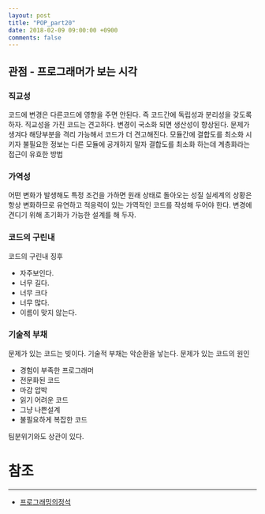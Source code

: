 ```yaml
---
layout: post
title: "POP_part20"
date: 2018-02-09 09:00:00 +0900
comments: false
---
```


## 관점 - 프로그래머가 보는 시각

### 직교성

코드에 변경은 다른코드에 영향을 주면 안된다. 즉 코드간에 독립성과 분리성을 갖도록 하자.
직교성을 가진 코드는 견고하다. 변경이 국소화 되면 생산성이 향상된다.
문제가 생겨다 해당부분을 격리 가능해서 코드가 더 견고해진다.
모듈간에 결합도를 최소화 시키자 불필요한 정보는 다른 모듈에 공개하지 말자
결합도를 최소화 하는데 계층화라는 접근이 유효한 방법

### 가역성

어떤 변화가 발생해도 특정 조건을 가하면 원래 상태로 돌아오는 성질
실세계의 상황은 항상 변화하므로 유연하고 적응력이 있는 가역적인 코드를 작성해 두어야 한다.
변경에 견디기 위해 초기화가 가능한 설계를 해 두자.

### 코드의 구린내

코드의 구린내 징후

* 자주보인다.
* 너무 길다.
* 너무 크다
* 너무 많다.
* 이름이 맞지 않는다.

### 기술적 부채

문제가 있는 코드는 빚이다. 기술적 부채는 악순환을 낳는다.
문제가 있는 코드의 원인 

* 경험이 부족한 프로그래머
* 전문화된 코드
* 마감 압박
* 읽기 어려운 코드
* 그냥 나쁜설계
* 불필요하게 복잡한 코드

팀분위기와도 상관이 있다.



# 참조
-----
* [프로그래밍의정석](http://www.yes24.com/24/Goods/55254076?Acode=101)
